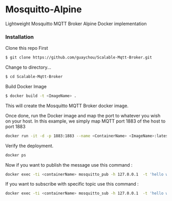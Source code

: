 # Mosquitto-Alpine
Lightweight Mosquitto MQTT Broker Alpine Docker implementation

### Installation
Clone this repo First

```sh
$ git clone https://github.com/guaychou/Scalable-Mqtt-Broker.git
```

Change to directory...

```sh
$ cd Scalable-Mqtt-Broker
```

Build Docker Image
```sh
$ docker build -t <ImageName> . 
```
This will create the Mosquitto MQTT Broker docker image.

Once done, run the Docker image and map the port to whatever you wish on your host. In this example, we simply map  MQTT port 1883 of the host to port 1883 

```sh
docker run -it -d -p 1883:1883 --name <ContainerName> <ImageName>:latest
```

Verify the deployment.

```sh
docker ps
```

Now if you want to publish the message use this command : 
```sh
docker exec -ti <containerName> mosquitto_pub -h 127.0.0.1  -t 'hello world' -m 'Hello I Am Mosquitto'
```

If you want to subscribe with specific topic use this command : 
```sh
docker exec -ti <containerName> mosquitto_sub -h 127.0.0.1  -t 'hello world'
```
